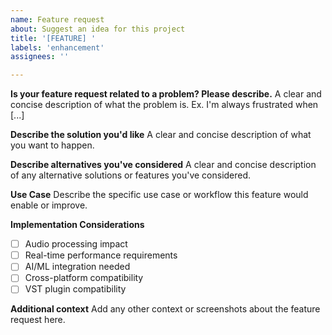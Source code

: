 ```yaml
---
name: Feature request
about: Suggest an idea for this project
title: '[FEATURE] '
labels: 'enhancement'
assignees: ''

---
```


**Is your feature request related to a problem? Please describe.**
A clear and concise description of what the problem is. Ex. I'm always frustrated when [...]

**Describe the solution you'd like**
A clear and concise description of what you want to happen.

**Describe alternatives you've considered**
A clear and concise description of any alternative solutions or features you've considered.

**Use Case**
Describe the specific use case or workflow this feature would enable or improve.

**Implementation Considerations**
- [ ] Audio processing impact
- [ ] Real-time performance requirements
- [ ] AI/ML integration needed
- [ ] Cross-platform compatibility
- [ ] VST plugin compatibility

**Additional context**
Add any other context or screenshots about the feature request here.